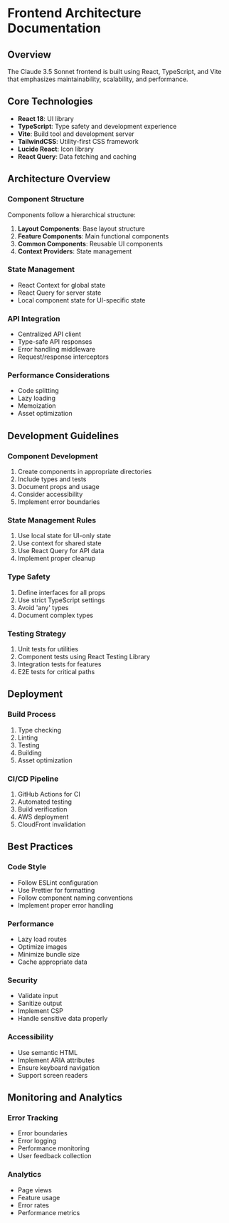 # Frontend Architecture Documentation

## Overview
The Claude 3.5 Sonnet frontend is built using React, TypeScript, and Vite that emphasizes maintainability, scalability, and performance.

## Core Technologies
- **React 18**: UI library
- **TypeScript**: Type safety and development experience
- **Vite**: Build tool and development server
- **TailwindCSS**: Utility-first CSS framework
- **Lucide React**: Icon library
- **React Query**: Data fetching and caching

## Architecture Overview

### Component Structure
Components follow a hierarchical structure:
1. **Layout Components**: Base layout structure
2. **Feature Components**: Main functional components
3. **Common Components**: Reusable UI components
4. **Context Providers**: State management

### State Management
- React Context for global state
- React Query for server state
- Local component state for UI-specific state

### API Integration
- Centralized API client
- Type-safe API responses
- Error handling middleware
- Request/response interceptors

### Performance Considerations
- Code splitting
- Lazy loading
- Memoization
- Asset optimization

## Development Guidelines

### Component Development
1. Create components in appropriate directories
2. Include types and tests
3. Document props and usage
4. Consider accessibility
5. Implement error boundaries

### State Management Rules
1. Use local state for UI-only state
2. Use context for shared state
3. Use React Query for API data
4. Implement proper cleanup

### Type Safety
1. Define interfaces for all props
2. Use strict TypeScript settings
3. Avoid 'any' types
4. Document complex types

### Testing Strategy
1. Unit tests for utilities
2. Component tests using React Testing Library
3. Integration tests for features
4. E2E tests for critical paths

## Deployment

### Build Process
1. Type checking
2. Linting
3. Testing
4. Building
5. Asset optimization

### CI/CD Pipeline
1. GitHub Actions for CI
2. Automated testing
3. Build verification
4. AWS deployment
5. CloudFront invalidation

## Best Practices

### Code Style
- Follow ESLint configuration
- Use Prettier for formatting
- Follow component naming conventions
- Implement proper error handling

### Performance
- Lazy load routes
- Optimize images
- Minimize bundle size
- Cache appropriate data

### Security
- Validate input
- Sanitize output
- Implement CSP
- Handle sensitive data properly

### Accessibility
- Use semantic HTML
- Implement ARIA attributes
- Ensure keyboard navigation
- Support screen readers

## Monitoring and Analytics

### Error Tracking
- Error boundaries
- Error logging
- Performance monitoring
- User feedback collection

### Analytics
- Page views
- Feature usage
- Error rates
- Performance metrics
